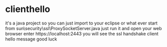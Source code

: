 # clienthello
it's a java project 
so you can just import to your eclipse or what ever
start from sun\security\ssl\ProxySocketServer.java
just run it and open your web browser enter https://localhost:2443
you will see the ssl handshake client hello message
good luck

